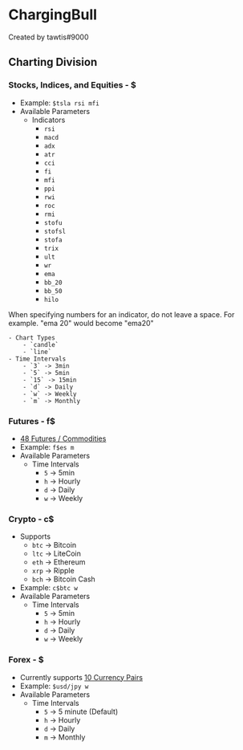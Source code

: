 # ChargingBull
Created by tawtis#9000

## Charting Division

### Stocks, Indices, and Equities - $
- Example:
`$tsla rsi mfi`
- Available Parameters
    - Indicators
        - `rsi` 
        - `macd` 
        - `adx`
        - `atr` 
        - `cci`
        - `fi` 
        - `mfi` 
        - `ppi` 
        - `rwi` 
        - `roc` 
        - `rmi` 
        - `stofu` 
        - `stofsl` 
        - `stofa` 
        - `trix`
        - `ult` 
        - `wr` 
        - `ema` 
        - `bb_20` 
        - `bb_50` 
        - `hilo`
 
When specifying numbers for an indicator, do not leave a space. For example. "ema 20" would become "ema20"
        
    - Chart Types
        - `candle`
        - `line` 
    - Time Intervals
        - `3` -> 3min
        - `5` -> 5min
        - `15` -> 15min
        - `d` -> Daily
        - `w` -> Weekly
        - `m` -> Monthly

### Futures - f$
- [48 Futures / Commodities](https://elite.finviz.com/futures_charts.ashx)
- Example:
`f$es m`
- Available Parameters
    - Time Intervals
        - `5` -> 5min
        - `h` -> Hourly
        - `d` -> Daily
        - `w` -> Weekly 

### Crypto - c$
- Supports
    - `btc` -> Bitcoin
    - `ltc` -> LiteCoin
    - `eth` -> Ethereum
    - `xrp` -> Ripple
    - `bch` -> Bitcoin Cash
- Example:
`c$btc w`
- Available Parameters
    - Time Intervals
        - `5` -> 5min
        - `h` -> Hourly
        - `d` -> Daily
        - `w` -> Weekly 

### Forex - $
- Currently supports [10 Currency Pairs](https://elite.finviz.com/forex_charts.ashx)
- Example:
`$usd/jpy w`
- Available Parameters
    - Time Intervals
        - `5` -> 5 minute (Default)
        - `h` -> Hourly
        - `d` -> Daily
        - `m` -> Monthly
